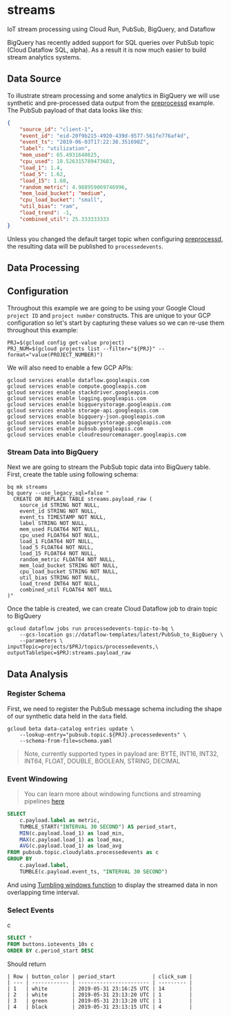 # streams

IoT stream processing using Cloud Run, PubSub, BigQuery, and Dataflow

BigQuery has recently added support for SQL queries over PubSub topic (Cloud Dataflow SQL, alpha). As a result it is now much easier to build stream analytics systems.

## Data Source

To illustrate stream processing and some analytics in BigQuery we will use synthetic and pre-processed data output from the [preprocessd](https://github.com/mchmarny/preprocessd) example. The PubSub payload of that data looks like this:

```json
{
    "source_id": "client-1",
    "event_id": "eid-20f9b215-4920-439d-9577-561fe776af4d",
    "event_ts": "2019-06-03T17:22:38.351698Z",
    "label": "utilization",
    "mem_used": 65.4931640625,
    "cpu_used": 10.526315789473683,
    "load_1": 1.4,
    "load_5": 1.62,
    "load_15": 1.68,
    "random_metric": 4.988959069746996,
    "mem_load_bucket"; "medium",
    "cpu_load_bucket": "small",
    "util_bias": "ram",
    "load_trend": -1,
    "combined_util": 25.333333333
}
```

Unless you changed the default target topic when configuring [preprocessd](https://github.com/mchmarny/preprocessd), the resulting data will be published to `processedevents`.

## Data Processing

## Configuration

Throughout this example we are going to be using your Google Cloud `project ID` and `project number` constructs. This are unique to your GCP configuration so let's start by capturing these values so we can re-use them throughout this example:

```shell
PRJ=$(gcloud config get-value project)
PRJ_NUM=$(gcloud projects list --filter="${PRJ}" --format="value(PROJECT_NUMBER)")
```

We will also need to enable a few GCP APIs:

```shell
gcloud services enable dataflow.googleapis.com
gcloud services enable compute.googleapis.com
gcloud services enable stackdriver.googleapis.com
gcloud services enable logging.googleapis.com
gcloud services enable bigquerystorage.googleapis.com
gcloud services enable storage-api.googleapis.com
gcloud services enable bigquery-json.googleapis.com
gcloud services enable bigquerystorage.googleapis.com
gcloud services enable pubsub.googleapis.com
gcloud services enable cloudresourcemanager.googleapis.com
```

### Stream Data into BigQuery

Next we are going to stream the PubSub topic data into BigQuery table. First, create the table using following schema:

```shell
bq mk streams
bq query --use_legacy_sql=false "
  CREATE OR REPLACE TABLE streams.payload_raw (
    source_id STRING NOT NULL,
    event_id STRING NOT NULL,
    event_ts TIMESTAMP NOT NULL,
    label STRING NOT NULL,
    mem_used FLOAT64 NOT NULL,
    cpu_used FLOAT64 NOT NULL,
    load_1 FLOAT64 NOT NULL,
    load_5 FLOAT64 NOT NULL,
    load_15 FLOAT64 NOT NULL,
    random_metric FLOAT64 NOT NULL,
    mem_load_bucket STRING NOT NULL,
    cpu_load_bucket STRING NOT NULL,
    util_bias STRING NOT NULL,
    load_trend INT64 NOT NULL,
    combined_util FLOAT64 NOT NULL
)"
```

Once the table is created, we can create Cloud Dataflow job to drain topic to BigQuery

```shell
gcloud dataflow jobs run processedevents-topic-to-bq \
    --gcs-location gs://dataflow-templates/latest/PubSub_to_BigQuery \
    --parameters \
inputTopic=projects/$PRJ/topics/processedevents,\
outputTableSpec=$PRJ:streams.payload_raw
```

## Data Analysis



















### Register Schema

First, we need to register the PubSub message schema including the shape of our synthetic data held in the `data` field.

```shell
gcloud beta data-catalog entries update \
    --lookup-entry="pubsub.topic.${PRJ}.processedevents" \
    --schema-from-file=schema.yaml
```

> Note, currently supported types in payload are: BYTE, INT16, INT32, INT64, FLOAT, DOUBLE, BOOLEAN, STRING, DECIMAL

### Event Windowing



> You can learn more about windowing functions and streaming pipelines [here](https://cloud.google.com/dataflow/docs/guides/sql/streaming-pipeline-basics)


```sql
SELECT
    c.payload.label as metric,
    TUMBLE_START("INTERVAL 30 SECOND") AS period_start,
    MIN(c.payload.load_1) as load_min,
    MAX(c.payload.load_1) as load_max,
    AVG(c.payload.load_1) as load_avg
FROM pubsub.topic.cloudylabs.processedevents as c
GROUP BY
    c.payload.label,
    TUMBLE(c.payload.event_ts, "INTERVAL 30 SECOND")
```

And using [Tumbling windows function](https://cloud.google.com/dataflow/docs/guides/sql/streaming-pipeline-basics#tumbling-windows) to display the streamed data in non overlapping time interval.



### Select Events
c
```sql
SELECT *
FROM buttons.iotevents_10s c
ORDER BY c.period_start DESC
```

Should return

```shell
| Row | button_color | period_start            | click_sum |
| --- | ------------ | ----------------------- | --------- |
| 1   | white        | 2019-05-31 23:16:25 UTC | 14        |
| 2   | white        | 2019-05-31 23:13:20 UTC | 1         |
| 3   | green        | 2019-05-31 23:13:20 UTC | 1         |
| 4   | black        | 2019-05-31 23:13:15 UTC | 4         |
```

